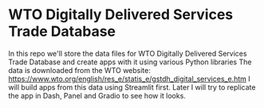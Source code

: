 # WTO Digitally Delivered Services Trade Database
In this repo we'll store the data files for WTO Digitally Delivered Services Trade Database and create apps with it using various Python libraries
The data is downloaded from the WTO website: https://www.wto.org/english/res_e/statis_e/gstdh_digital_services_e.htm
I will build apps from this data using Streamlit first. Later I will try to replicate the app in Dash, Panel and Gradio to see how it looks.
